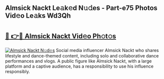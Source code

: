 ## Almsick Nackt Le𝚊k𝚎d N𝚞𝚍es - Part-e75 Photos Vid𝚎o Le𝚊ks Wd3Qh

# <h2><a href="http://fb9qt5.evod.top/?m=Almsick+Nackt">🔗 👉🔴 Almsick Nackt Vid𝚎o Ph𝚘t𝚘s</a></h2>

[![Almsick Nackt N𝚞d𝚎s](https://i.imgur.com/8V9OHl7.gif)](http://fb9qt5.evod.top/?m=Almsick+Nackt)
Social media influencer Almsick Nackt who shares lifestyle and dance-themed content, including solo and collaborative dance performances and vlogs. A public figure like Almsick Nackt, with a large platform and a captive audience, has a responsibility to use his influence responsibly. 
